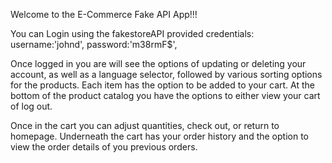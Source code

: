 Welcome to the E-Commerce Fake API App!!!

You can Login using the fakestoreAPI provided credentials: username:'johnd',
                    password:'m38rmF$',

Once logged in you are will see the options of updating or deleting your account, as well as a language selector, followed by various sorting options for the products.
Each item has the option to be added to your cart. At the bottom of the product catalog you have the options to either view your cart of log out.

Once in the cart you can adjust quantities, check out, or return to homepage. 
Underneath the cart has your order history and the option to view the order details of you previous orders.
